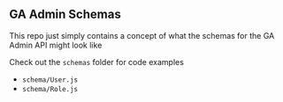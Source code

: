 ## GA Admin Schemas

This repo just simply contains a concept of what the schemas for the GA Admin API might look like

Check out the `schemas` folder for code examples

- `schema/User.js`
- `schema/Role.js`

